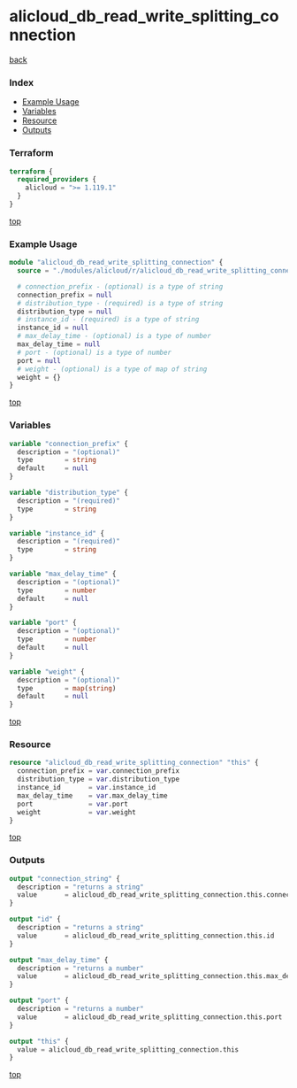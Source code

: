# alicloud_db_read_write_splitting_connection

[back](../alicloud.md)

### Index

- [Example Usage](#example-usage)
- [Variables](#variables)
- [Resource](#resource)
- [Outputs](#outputs)

### Terraform

```terraform
terraform {
  required_providers {
    alicloud = ">= 1.119.1"
  }
}
```

[top](#index)

### Example Usage

```terraform
module "alicloud_db_read_write_splitting_connection" {
  source = "./modules/alicloud/r/alicloud_db_read_write_splitting_connection"

  # connection_prefix - (optional) is a type of string
  connection_prefix = null
  # distribution_type - (required) is a type of string
  distribution_type = null
  # instance_id - (required) is a type of string
  instance_id = null
  # max_delay_time - (optional) is a type of number
  max_delay_time = null
  # port - (optional) is a type of number
  port = null
  # weight - (optional) is a type of map of string
  weight = {}
}
```

[top](#index)

### Variables

```terraform
variable "connection_prefix" {
  description = "(optional)"
  type        = string
  default     = null
}

variable "distribution_type" {
  description = "(required)"
  type        = string
}

variable "instance_id" {
  description = "(required)"
  type        = string
}

variable "max_delay_time" {
  description = "(optional)"
  type        = number
  default     = null
}

variable "port" {
  description = "(optional)"
  type        = number
  default     = null
}

variable "weight" {
  description = "(optional)"
  type        = map(string)
  default     = null
}
```

[top](#index)

### Resource

```terraform
resource "alicloud_db_read_write_splitting_connection" "this" {
  connection_prefix = var.connection_prefix
  distribution_type = var.distribution_type
  instance_id       = var.instance_id
  max_delay_time    = var.max_delay_time
  port              = var.port
  weight            = var.weight
}
```

[top](#index)

### Outputs

```terraform
output "connection_string" {
  description = "returns a string"
  value       = alicloud_db_read_write_splitting_connection.this.connection_string
}

output "id" {
  description = "returns a string"
  value       = alicloud_db_read_write_splitting_connection.this.id
}

output "max_delay_time" {
  description = "returns a number"
  value       = alicloud_db_read_write_splitting_connection.this.max_delay_time
}

output "port" {
  description = "returns a number"
  value       = alicloud_db_read_write_splitting_connection.this.port
}

output "this" {
  value = alicloud_db_read_write_splitting_connection.this
}
```

[top](#index)